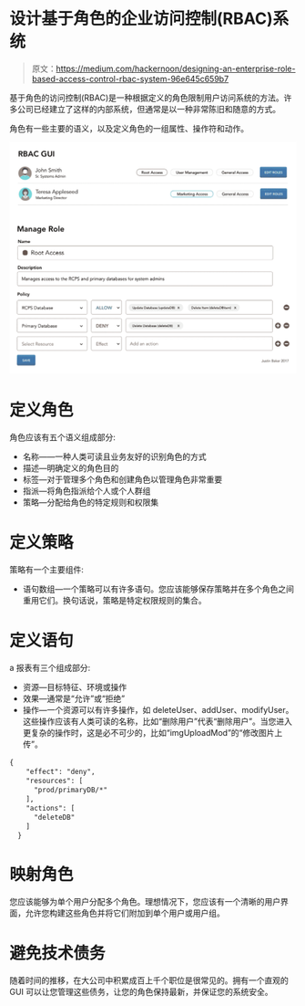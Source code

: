 # 设计基于角色的企业访问控制(RBAC)系统

> 原文：<https://medium.com/hackernoon/designing-an-enterprise-role-based-access-control-rbac-system-96e645c659b7>

基于角色的访问控制(RBAC)是一种根据定义的角色限制用户访问系统的方法。许多公司已经建立了这样的内部系统，但通常是以一种非常陈旧和随意的方式。

角色有一些主要的语义，以及定义角色的一组属性、操作符和动作。

![](img/038bc7d9f0d2fc06b70be1cccfd5f227.png)

# 定义角色

角色应该有五个语义组成部分:

*   名称——一种人类可读且业务友好的识别角色的方式
*   描述—明确定义的角色目的
*   标签—对于管理多个角色和创建角色以管理角色非常重要
*   指派—将角色指派给个人或个人群组
*   策略—分配给角色的特定规则和权限集

# 定义策略

策略有一个主要组件:

*   语句数组—一个策略可以有许多语句。您应该能够保存策略并在多个角色之间重用它们。换句话说，策略是特定权限规则的集合。

# 定义语句

a 报表有三个组成部分:

*   资源—目标特征、环境或操作
*   效果—通常是“允许”或“拒绝”
*   操作—一个资源可以有许多操作，如 deleteUser、addUser、modifyUser。这些操作应该有人类可读的名称，比如“删除用户”代表“删除用户”。当您进入更复杂的操作时，这是必不可少的，比如“imgUploadMod”的“修改图片上传”。

```
{
    "effect": "deny",
    "resources": [
      "prod/primaryDB/*"
    ],
    "actions": [
      "deleteDB"
    ]
  }
```

# 映射角色

您应该能够为单个用户分配多个角色。理想情况下，您应该有一个清晰的用户界面，允许您构建这些角色并将它们附加到单个用户或用户组。

# 避免技术债务

随着时间的推移，在大公司中积累成百上千个职位是很常见的。拥有一个直观的 GUI 可以让您管理这些债务，让您的角色保持最新，并保证您的系统安全。